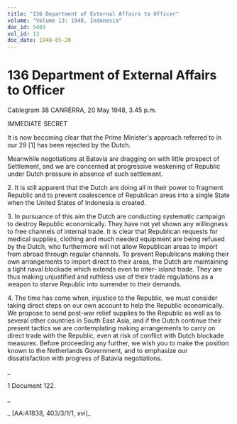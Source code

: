 ```yaml
---
title: "136 Department of External Affairs to Officer"
volume: "Volume 13: 1948, Indonesia"
doc_id: 5403
vol_id: 13
doc_date: 1948-05-20
---
```


# 136 Department of External Affairs to Officer

Cablegram 38 CANRERRA, 20 May 1948, 3.45 p.m.

IMMEDIATE SECRET

It is now becoming clear that the Prime Minister's approach referred to in our 29 [1] has been rejected by the Dutch.

Meanwhile negotiations at Batavia are dragging on with little prospect of Settlement, and we are concerned at progressive weakening of Republic under Dutch pressure in absence of such settlement.

2\. It is still apparent that the Dutch are doing all in their power to fragment Republic and to prevent coalescence of Republican areas into a single State when the United States of Indonesia is created.

3\. In pursuance of this aim the Dutch are conducting systematic campaign to destroy Republic economically. They have not yet shown any willingness to free channels of internal trade. It is clear that Republican requests for medical supplies, clothing and much needed equipment are being refused by the Dutch, who furthermore will not allow Republican areas to import from abroad through regular channels. To prevent Republicans making their own arrangements to import direct to their areas, the Dutch are maintaining a tight naval blockade which extends even to inter- island trade. They are thus making unjustified and ruthless use of their trade regulations as a weapon to starve Republic into surrender to their demands.

4\. The time has come when, injustice to the Republic, we must consider taking direct steps on our own account to help the Republic economically. We propose to send post-war relief supplies to the Republic as well as to several other countries in South East Asia, and if the Dutch continue their present tactics we are contemplating making arrangements to carry on direct trade with the Republic, even at risk of conflict with Dutch blockade measures. Before proceeding any further, we wish you to make the position known to the Netherlands Government, and to emphasize our dissatisfaction with progress of Batavia negotiations.

_

1 Document 122.

_

_ [AA:A1838, 403/3/1/1, xvi]_
